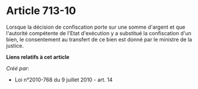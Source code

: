 # Article 713-10

Lorsque la décision de confiscation porte sur une somme d'argent et que l'autorité compétente de l'Etat d'exécution y a
substitué la confiscation d'un bien, le consentement au transfert de ce bien est donné par le ministre de la justice.

**Liens relatifs à cet article**

_Créé par_:

  - Loi n°2010-768 du 9 juillet 2010 - art. 14
